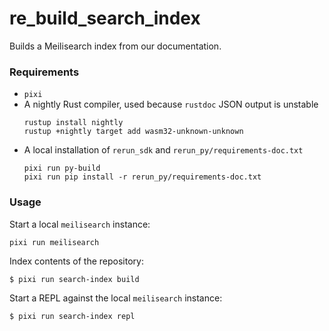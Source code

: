 # re_build_search_index

Builds a Meilisearch index from our documentation.

### Requirements

- `pixi`
- A nightly Rust compiler, used because `rustdoc` JSON output is unstable
  ```
  rustup install nightly
  rustup +nightly target add wasm32-unknown-unknown
  ```
- A local installation of `rerun_sdk` and `rerun_py/requirements-doc.txt`
  ```
  pixi run py-build
  pixi run pip install -r rerun_py/requirements-doc.txt
  ```

### Usage

Start a local `meilisearch` instance:
```
pixi run meilisearch
```

Index contents of the repository:
```
$ pixi run search-index build
```

Start a REPL against the local `meilisearch` instance:
```
$ pixi run search-index repl
```
